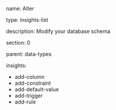 name: Alter

type: insights-list

description: Modify your database schema

section: 0

parent: data-types

insights:
  - add-column
  - add-constraint
  - add-default-value
  - add-trigger
  - add-rule
